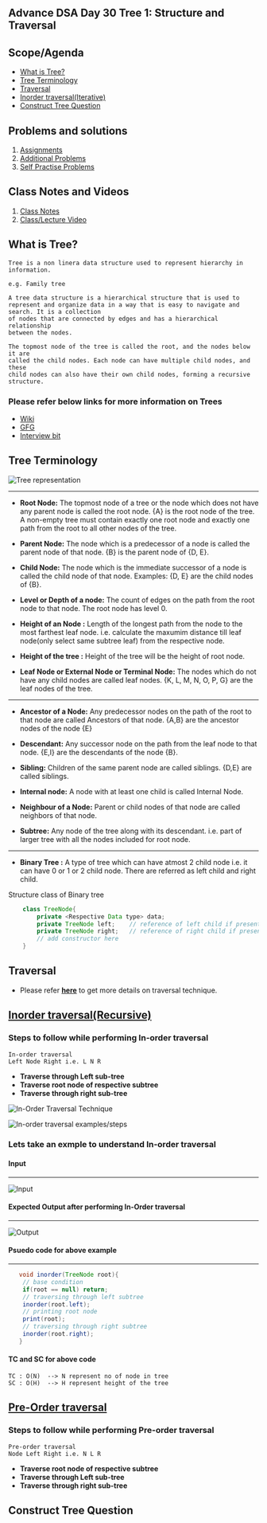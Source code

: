## Advance DSA Day 30 Tree 1: Structure and Traversal

## Scope/Agenda
- [What is Tree?](#what-is-tree)
- [Tree Terminology](#tree-terminology)
- [Traversal](#traversal)
- [Inorder traversal(Iterative)](#inorder-traversaliterative)
- [Construct Tree Question](#construct-tree-question)

  

## Problems and solutions

1. [Assignments]()
2. [Additional Problems]()
3. [Self Practise Problems]()

## Class Notes and Videos

1. [Class Notes](../../../class_Notes/Advance%20DSA%20Notes/30%20Trees%201%20Structure%20and%20Traversal.pdf)
2. [Class/Lecture Video](https://youtu.be/sfZ76utvYHo)


## What is Tree?
    Tree is a non linera data structure used to represent hierarchy in information.

    e.g. Family tree

    A tree data structure is a hierarchical structure that is used to represent and organize data in a way that is easy to navigate and search. It is a collection 
    of nodes that are connected by edges and has a hierarchical relationship 
    between the nodes. 

    The topmost node of the tree is called the root, and the nodes below it are 
    called the child nodes. Each node can have multiple child nodes, and these 
    child nodes can also have their own child nodes, forming a recursive structure.



### Please refer below links for more information on Trees

* [Wiki](https://en.wikipedia.org/wiki/Tree_(data_structure))
* [GFG](https://www.geeksforgeeks.org/introduction-to-tree-data-structure-and-algorithm-tutorials/)
* [Interview bit](https://www.interviewbit.com/courses/programming/tree-data-structure/)
## Tree Terminology
![Tree representation](https://github.com/rajpiyush220/GrowTogetherWithDSA/blob/9aec791bc43216e11ba3a2f775782a43350591f4/Notes/images/Treedatastructure.png?raw=true)

---

* **Root Node:** The topmost node of a tree or the node which does not have any parent node is called the root node. {A} is the root node of the tree. A non-empty tree must contain exactly one root node and exactly one path from the root to all other nodes of the tree.

* **Parent Node:** The node which is a predecessor of a node is called the parent node of that node. {B} is the parent node of {D, E}.
* **Child Node:** The node which is the immediate successor of a node is called the child node of that node. Examples: {D, E} are the child nodes of {B}.

* **Level or Depth of a node:** The count of edges on the path from the root node to that node. The root node has level 0.

* **Height of an Node :** Length of the longest path from the node to the most farthest leaf node. i.e. calculate the maxumim distance till leaf node(only select same subtree leaf) from the respective node.

* **Height of the tree :** Height of the tree will be the height of root node.

* **Leaf Node or External Node or Terminal Node:** The nodes which do not have any child nodes are called leaf nodes. {K, L, M, N, O, P, G} are the leaf nodes of the tree.

---
* **Ancestor of a Node:** Any predecessor nodes on the path of the root to that node are called Ancestors of that node. {A,B} are the ancestor nodes of the node {E}

* **Descendant:** Any successor node on the path from the leaf node to that node. {E,I} are the descendants of the node {B}.

* **Sibling:** Children of the same parent node are called siblings. {D,E} are called siblings.

* **Internal node:** A node with at least one child is called Internal Node.

* **Neighbour of a Node:** Parent or child nodes of that node are called neighbors of that node.

* **Subtree:** Any node of the tree along with its descendant. i.e. part of larger tree with all the nodes included for root node.

---

* **Binary Tree :** A type of tree which can have atmost 2 child node i.e. it can have 0 or 1 or 2 child node.
There are referred as left child and right child.

Structure class of Binary tree
```java
    class TreeNode{
        private <Respective Data type> data;
        private TreeNode left;    // reference of left child if present.
        private TreeNode right;   // reference of right child if present.
        // add constructor here
    }
```

## Traversal
* Please refer **[here](https://www.geeksforgeeks.org/tree-traversals-inorder-preorder-and-postorder/)** to get more details on traversal technique.

## [Inorder traversal(Recursive)](https://www.geeksforgeeks.org/inorder-traversal-of-binary-tree/)

### Steps to follow while performing In-order traversal
    In-order traversal
    Left Node Right i.e. L N R
    
* **Traverse through Left sub-tree**
* **Traverse root node of respective subtree**
* **Traverse through right sub-tree**


![In-Order Traversal Technique](https://github.com/rajpiyush220/GrowTogetherWithDSA/blob/aa69cd7213a7db59b3a24571db7d035930d68375/Notes/images/in_order_traversal.gif?raw=true)

![In-order traversal examples/steps](https://github.com/rajpiyush220/GrowTogetherWithDSA/blob/d29c95bd94eab9965e37e011e460781d926bd26a/Notes/images/in_order_traversla_steps.gif?raw=true)

### Lets take an exmple to understand In-order traversal
#### **Input**
---
![Input](https://github.com/rajpiyush220/GrowTogetherWithDSA/blob/58e6b9ca8f6a9d966d438d98d49e9ef9d7c66b53/Notes/images/Tree1_example1.png?raw=true)

#### **Expected Output after performing In-Order traversal**
---
![Output](https://github.com/rajpiyush220/GrowTogetherWithDSA/blob/58e6b9ca8f6a9d966d438d98d49e9ef9d7c66b53/Notes/images/Tree1_example2.png?raw=true)

#### Psuedo code for above example
---
```java
   void inorder(TreeNode root){
    // base condition
    if(root == null) return;
    // traversing through left subtree
    inorder(root.left);
    // printing root node
    print(root);
    // traversing through right subtree
    inorder(root.right);
   }
```
#### TC and SC for above code
    TC : O(N)  --> N represent no of node in tree
    SC : O(H)  --> H represent height of the tree

## [Pre-Order traversal](https://www.geeksforgeeks.org/preorder-traversal-of-binary-tree/)
### Steps to follow while performing Pre-order traversal
    Pre-order traversal
    Node Left Right i.e. N L R
    
* **Traverse root node of respective subtree**
* **Traverse through Left sub-tree**
* **Traverse through right sub-tree**


## Construct Tree Question
